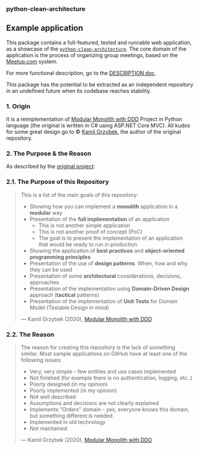 ### python-clean-architecture
## Example application

This package contains a full-featured, tested and runnable web application, as a showcase of the [`python-clean-architecture`](https://github.com/pcah/python-clean-architecture). The core domain of the application is the process of organizing group meetings, based on the [Meetup.com](https://www.meetup.com/) system.

For more functional description, go to the [DESCRIPTION doc](docs/DESCRIPTION.md). 

This package has the potential to be extracted as an independent repository in an undefined future when its codebase reaches stability.

### 1. Origin
It is a reimplementation of [Modular Monolith with DDD](https://github.com/kgrzybek/modular-monolith-with-ddd) Project in Python language (the original is written in C# using ASP.NET Core MVC). All kudos for some great design go to © [Kamil Grzybek](https://www.kamilgrzybek.com/), the author of the original repository.

### 2. The Purpose & the Reason

As described by the [original project](https://github.com/kgrzybek/modular-monolith-with-ddd):

### 2.1. The Purpose of this Repository

> This is a list of the main goals of this repository:
> 
> - Showing how you can implement a **monolith** application in a **modular** way
> - Presentation of the **full implementation** of an application
>   - This is not another simple application
>   - This is not another proof of concept (PoC)
>   - The goal is to present the implementation of an application that would be ready to run in production
> - Showing the application of **best practices** and **object-oriented programming principles**
> - Presentation of the use of **design patterns**. When, how and why they can be used
> - Presentation of some **architectural** considerations, decisions, approaches
> - Presentation of the implementation using **Domain-Driven Design** approach (**tactical** patterns)
> - Presentation of the implementation of **Unit Tests** for Domain Model (Testable Design in mind)
> 
> — Kamil Grzybek (2020), [Modular Monolith with DDD](https://github.com/kgrzybek/modular-monolith-with-ddd) 


### 2.2. The Reason

> The reason for creating this repository is the lack of something similar. Most sample applications on GitHub have at least one of the following issues:
> - Very, very simple - few entities and use cases implemented
> - Not finished (for example there is no authentication, logging, etc..)
> - Poorly designed (in my opinion)
> - Poorly implemented (in my opinion)
> - Not well described
> - Assumptions and decisions are not clearly explained
> - Implements "Orders" domain - yes, everyone knows this domain, but something different is needed
> - Implemented in old technology
> - Not maintained
>
> — Kamil Grzybek (2020), [Modular Monolith with DDD](https://github.com/kgrzybek/modular-monolith-with-ddd) 
